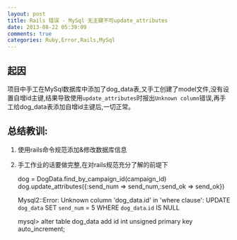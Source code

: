 ```yaml
---
layout: post
title: Rails 错误 - MySql 无主键不可update_attributes
date: 2013-08-22 05:39:09
comments: true
categories: Ruby,Error,Rails,MySql
---
```

## 起因

项目中手工在MySql数据库中添加了dog_data表,又手工创建了model文件,没有设置自增id主键,结果导致使用`update_attributes`时报出`Unknown column`错误,再手工给dog_data表添加自增id主键后,一切正常。

## 总结教训:

1. 使用rails命令规范添加&修改数据库信息
2. 手工作业的话要做完整,在对rails规范充分了解的前堤下


      dog = DogData.find_by_campaign_id(campaign_id)
      dog.update_attributes({:send_num => send_num,:send_ok => send_ok})

    Mysql2::Error: Unknown column 'dog_data.id' in 'where clause': UPDATE `dog_data` SET `send_num` = 5 WHERE `dog_data`.`id` IS NULL

    mysql> alter table dog_data add id int unsigned primary key auto_increment;
